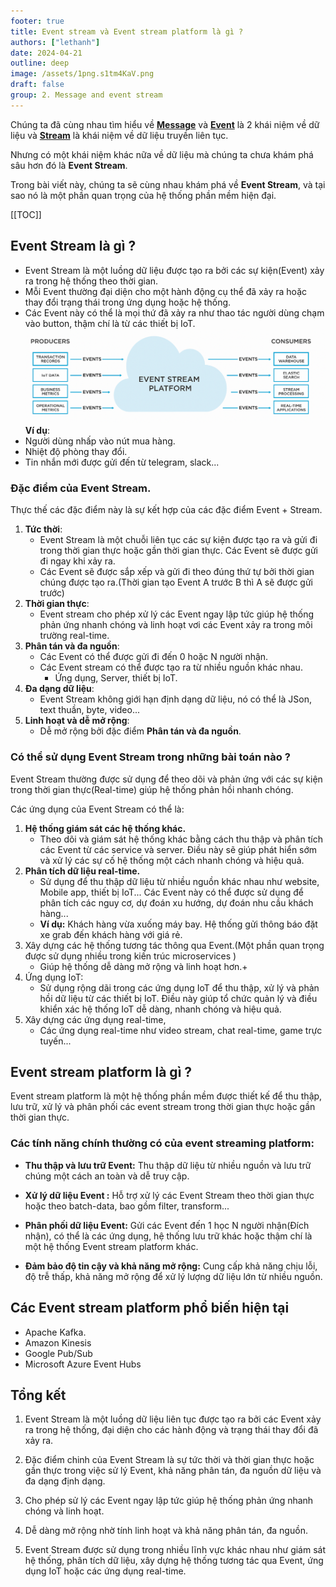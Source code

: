 ```yaml
---
footer: true
title: Event stream và Event stream platform là gì ?
authors: ["lethanh"]
date: 2024-04-21
outline: deep
image: /assets/1png.s1tm4KaV.png
draft: false
group: 2. Message and event stream
---
```


Chúng ta đã cùng nhau tìm hiểu về **[Message](2024-04-15-message-la-gi.md)** và [**Event**](2024-04-16-event-la-gi.md)  là 2 khái niệm về dữ liệu và **[Stream](2024-04-19-stream-la-gi.md)** là khái niệm về dữ liệu truyền liên tục.

Nhưng có một khái niệm khác nữa về dữ liệu mà chúng ta chưa khám phá sâu hơn đó là **Event Stream**. 

Trong bài viết này, chúng ta sẽ cùng nhau khám phá về **Event Stream**, và tại sao nó là một phần quan trọng của hệ thống phần mềm hiện đại.

[[TOC]]

## Event Stream là gì ?
- Event Stream là một luồng dữ liệu được tạo ra bởi các sự kiện(Event) xảy ra trong hệ thống theo thời gian. 
- Mỗi Event thường đại diện cho một hành động cụ thể đã xảy ra hoặc thay đổi trạng thái trong ứng dụng hoặc hệ thống.
- Các Event này có thể là mọi thứ đã xảy ra như thao tác người dùng chạm vào button, thậm chí là từ các thiết bị IoT.
![](2024-04-21-event-stream-va-event-stream-platform-la-gi/1png.png)
**Ví dụ**:
- Người dùng nhấp vào nút mua hàng.
- Nhiệt độ phòng thay đổi.
- Tin nhắn mới được gửi đến từ telegram, slack...

### Đặc điểm của Event Stream.
Thực thế các đặc điểm này là sự kết hợp của các đặc điểm Event + Stream.

1. **Tức thời**: 
   - Event Stream là một chuỗi liên tục các sự kiện được tạo ra và gửi đi trong thời gian thực hoặc gần thời gian thực. Các Event sẽ được gửi đi ngay khi xảy ra.
   - Các Event sẽ được sắp xếp và gửi đi theo đúng thứ tự bởi thời gian chúng được tạo ra.(Thời gian tạo Event A trước B thì A sẽ được gửi trước)
2. **Thời gian thực**:
   - Event stream cho phép xử lý các Event ngay lập tức giúp hệ thống phản ứng nhanh chóng và linh hoạt vơi các Event xảy ra trong môi trường real-time.
3. **Phân tán và đa nguồn**:
   - Các Event có thể được gửi đi đến 0 hoặc N người nhận.
   - Các Event stream có thể được tạo ra từ nhiều nguồn khác nhau.
     - Ứng dụng, Server, thiết bị IoT.
4. **Đa dạng dữ liệu**:
   - Event Stream không giới hạn định dạng dữ liệu, nó có thể là JSon, text thuần, byte, video...
5. **Linh hoạt và dễ mở rộng**:
   - Dễ mở rộng bởi đặc điểm **Phân tán và đa nguồn**.

### Có thể sử dụng Event Stream trong những bài toán nào ?

Event Stream thường được sử dụng để theo dõi và phản ứng với các sự kiện trong thời gian thực(Real-time) giúp hệ thống phản hồi nhanh chóng.

Các ứng dụng của Event Stream có thể là:

1. **Hệ thống giám sát các hệ thống khác.**
   - Theo dõi và giám sát hệ thống khác bằng cách thu thập và phân tích các Event từ các service và server. Điều này sẽ giúp phát hiển sớm và xử lý các sự cố hệ thống một cách nhanh chóng và hiệu quả.
2. **Phân tích dữ liệu real-time.**
   - Sử dụng để thu thập dữ liệu từ nhiều nguồn khác nhau như website, Mobile app, thiết bị IoT... Các Event này có thể được sử dụng để phân tích các nguy cơ, dự đoán xu hướng, dự đoán nhu cầu khách hàng...
   - **Ví dụ:** Khách hàng vừa xuống máy bay. Hệ thống gửi thông báo đặt xe grab đến khách hàng với giá rẻ.
3. Xây dựng các hệ thống tương tác thông qua Event.(Một phần quan trọng được sử dụng nhiều trong kiến trúc microservices )
   - Giúp hệ thống dễ dàng mở rộng và linh hoạt hơn.+
4. Ứng dụng IoT:
   - Sử dụng rộng dãi trong các ứng dụng IoT để thu thập, xử lý và phản hồi dữ liệu từ các thiết bị IoT. Điều này giúp tổ chức quản lý và điều khiển xác hệ thống IoT dễ dàng, nhanh chóng và hiệu quả.
5. Xây dựng các ứng dụng real-time,
   - Các ứng dụng real-time như video stream, chat real-time, game trực tuyến...

## Event stream platform là gì ?
Event stream platform là một hệ thống phần mềm được thiết kế để thu thập, lưu trữ, xử lý và phân phối các event stream trong thời gian thực hoặc gần thời gian thực.

### Các tính năng chính thường có của event streaming platform:
- **Thu thập và lưu trữ Event:** Thu thập dữ liệu từ nhiều nguồn  và lưu trữ chúng một cách an toàn và dễ truy cập.

- **Xử lý dữ liệu Event :** Hỗ trợ xử lý các Event Stream theo thời gian thực hoặc theo batch-data, bao gồm filter, transform...

- **Phân phối dữ liệu Event:** Gửi các Event đến 1 học N người nhận(Đích nhận), có thể là các ứng dụng, hệ thống lưu trữ khác hoặc thậm chí là một hệ thống Event stream platform khác.

- **Đảm bảo độ tin cậy và khả năng mở rộng:** Cung cấp khả năng chịu lỗi, độ trễ thấp, khả năng mở rộng để xử lý lượng dữ liệu lớn từ nhiều nguồn.

## Các Event stream platform phổ biến hiện tại
- Apache Kafka.
- Amazon Kinesis
- Google Pub/Sub
- Microsoft Azure Event Hubs

## Tổng kết
1. Event Stream là một luồng dữ liệu liên tục được tạo ra bởi các Event xảy ra trong hệ thống, đại diện cho các hành động và trạng thái thay đổi đã xảy ra.

2. Đặc điểm chinh của Event Stream là sự tức thời và thời gian thực hoặc gần thực trong việc sử lý Event, khả năng phân tán, đa nguồn dữ liệu và đa dạng định dạng.

3. Cho phép sử lý các Event ngay lập tức giúp hệ thống phản ứng nhanh chóng và linh hoạt.

4. Dễ dàng mở rộng nhờ tính linh hoạt và khả năng phân tán, đa nguồn.

5. Event Stream được sử dụng trong nhiều lĩnh vực khác nhau như giám sát hệ thống, phân tích dữ liệu, xây dựng hệ thống tương tác qua Event, ứng dụng IoT hoặc các ứng dụng real-time.
